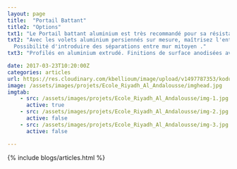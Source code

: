 ```yaml
---
layout: page
title:  "Portail Battant"
title2: "Options"
txt1: "Le Portail battant aluminium est très recommandé pour sa résistance et son style, c’est un grand classique des menuiseries extérieures que l'on retrouve dans bon nombre d’habitats. Composé le plus souvent de deux vantaux 'ouvrant à la française ou coulissant ', il s’ouvre de l’extérieur vers l’intérieur."
txt2: "Avec les volets aluminium persiennés sur mesure, maîtrisez l'entrée de la lumière et de l'air frais !
  Possibilité d'introduire des séparations entre mur mitoyen ."
txt3: "Profilés en aluminium extrudé. Finitions de surface anodisées avec le label Qualanod. Finitions de surface thermolaquées avec les labels Qualimarine et Qualicoat. Lames de remplissage tubulaires de différentes sections. Assemblage des lames sur le cadre par vis en inox."

date: 2017-03-23T10:20:00Z
categories: articles
url: https://res.cloudinary.com/kbellioum/image/upload/v1497787353/kodus_xbdlh7.png
image: /assets/images/projets/Ecole_Riyadh_Al_Andalousse/imghead.jpg
imgtab:
    - src: /assets/images/projets/Ecole_Riyadh_Al_Andalousse/img-1.jpg
      active: true
    - src: /assets/images/projets/Ecole_Riyadh_Al_Andalousse/img-2.jpg
      active: false
    - src: /assets/images/projets/Ecole_Riyadh_Al_Andalousse/img-3.jpg
      active: false

---
```


{% include blogs/articles.html %}
